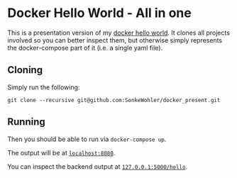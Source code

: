 # Docker Hello World - All in one

This is a presentation version of my [docker hello
world](https://github.com/SonkeWohler/docker_yaml).  It clones all projects
involved so you can better inspect them, but otherwise simply represents the
docker-compose part of it (i.e. a single yaml file).

## Cloning

Simply run the following:

```
git clone --recursive git@github.com:SonkeWohler/docker_present.git
```

## Running

Then you should be able to run via `docker-compose up`.

The output will be at [`localhost:8080`](http://localhost:8080).

You can inspect the backend output at [`127.0.0.1:5000/hello`](http://127.0.0.1:5000/hello).
